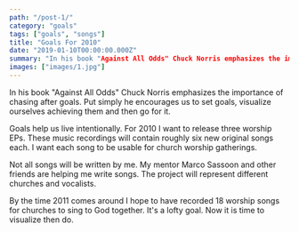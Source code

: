 ```yaml
---
path: "/post-1/"
category: "goals"
tags: ["goals", "songs"]
title: "Goals For 2010"
date: "2019-01-10T00:00:00.000Z"
summary: "In his book "Against All Odds" Chuck Norris emphasizes the importance of chasing after goals. Put...."
images: ["images/1.jpg"]
---
```


In his book "Against All Odds" Chuck Norris emphasizes the importance of chasing after goals. Put simply he encourages us to set goals, visualize ourselves achieving them and then go for it.

Goals help us live intentionally. For 2010 I want to release three worship EPs. These music recordings will contain roughly six new original songs each.  I want each song to be usable for church worship gatherings.

Not all songs will be written by me. My mentor Marco Sassoon and other friends are helping me write songs. The project will represent different churches and vocalists.

By the time 2011 comes around I hope to have recorded 18 worship songs for churches to sing to God together. It's a lofty goal. Now it is time to visualize then do.